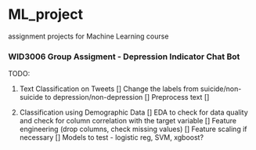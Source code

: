 # ML_project
assignment projects for Machine Learning course
### WID3006 Group Assigment - Depression Indicator Chat Bot

TODO:
1. Text Classification on Tweets
[] Change the labels from suicide/non-suicide to depression/non-depression
[] Preprocess text
[] 


2. Classification using Demographic Data
[] EDA to check for data quality and check for column correlation with the target variable
[] Feature engineering (drop columns, check missing values)
[] Feature scaling if necessary
[] Models to test - logistic reg, SVM, xgboost?
